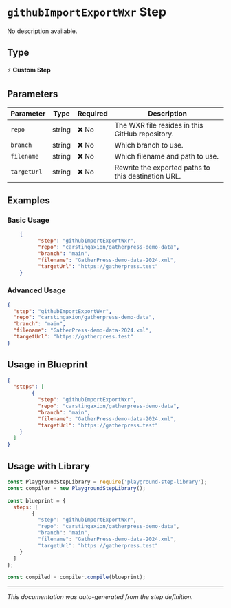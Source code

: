 # `githubImportExportWxr` Step

No description available.

## Type
⚡ **Custom Step**

## Parameters

| Parameter | Type | Required | Description |
|-----------|------|----------|-------------|
| `repo` | string | ❌ No | The WXR file resides in this GitHub repository. |
| `branch` | string | ❌ No | Which branch to use. |
| `filename` | string | ❌ No | Which filename and path to use. |
| `targetUrl` | string | ❌ No | Rewrite the exported paths to this destination URL. |


## Examples

### Basic Usage
```json
    {
          "step": "githubImportExportWxr",
          "repo": "carstingaxion/gatherpress-demo-data",
          "branch": "main",
          "filename": "GatherPress-demo-data-2024.xml",
          "targetUrl": "https://gatherpress.test"
    }
```

### Advanced Usage
```json
{
  "step": "githubImportExportWxr",
  "repo": "carstingaxion/gatherpress-demo-data",
  "branch": "main",
  "filename": "GatherPress-demo-data-2024.xml",
  "targetUrl": "https://gatherpress.test"
}
```

## Usage in Blueprint

```json
{
  "steps": [
        {
          "step": "githubImportExportWxr",
          "repo": "carstingaxion/gatherpress-demo-data",
          "branch": "main",
          "filename": "GatherPress-demo-data-2024.xml",
          "targetUrl": "https://gatherpress.test"
    }
  ]
}
```

## Usage with Library

```javascript
const PlaygroundStepLibrary = require('playground-step-library');
const compiler = new PlaygroundStepLibrary();

const blueprint = {
  steps: [
        {
          "step": "githubImportExportWxr",
          "repo": "carstingaxion/gatherpress-demo-data",
          "branch": "main",
          "filename": "GatherPress-demo-data-2024.xml",
          "targetUrl": "https://gatherpress.test"
    }
  ]
};

const compiled = compiler.compile(blueprint);
```

---

*This documentation was auto-generated from the step definition.*
